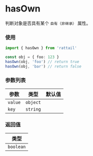 # hasOwn

判断对象是否具有某个 `自有（非继承）` 属性。

### 使用

```ts
import { hasOwn } from 'rattail'

const obj = { foo: 123 }
hasOwn(obj, 'foo') // return true
hasOwn(obj, 'bar') // return false
```

### 参数列表

| 参数    |   类型   | 默认值 |
| ------- | :------: | -----: |
| `value` | `object` |        |
| `key`   | `string` |        |

### 返回值

|   类型    |
| :-------: |
| `boolean` |
